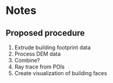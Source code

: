 # Notes

## Proposed procedure
1. Extrude building footprint data
2. Process DEM data
3. Combine?
4. Ray trace from POIs
5. Create visualization of building faces 
